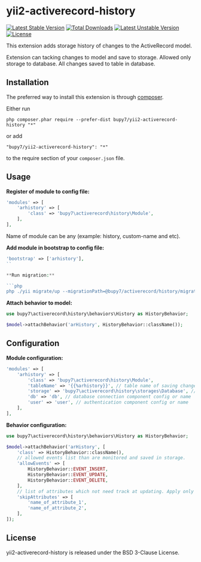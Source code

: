 yii2-activerecord-history
=========================

[![Latest Stable Version](https://poser.pugx.org/bupy7/yii2-activerecord-history/v/stable)](https://packagist.org/packages/bupy7/yii2-activerecord-history)
[![Total Downloads](https://poser.pugx.org/bupy7/yii2-activerecord-history/downloads)](https://packagist.org/packages/bupy7/yii2-activerecord-history)
[![Latest Unstable Version](https://poser.pugx.org/bupy7/yii2-activerecord-history/v/unstable)](https://packagist.org/packages/bupy7/yii2-activerecord-history)
[![License](https://poser.pugx.org/bupy7/yii2-activerecord-history/license)](https://packagist.org/packages/bupy7/yii2-activerecord-history)

This extension adds storage history of changes to the ActiveRecord model.

Extension can tacking changes to model and save to storage.
Allowed only storage to database. All changes saved to table in database.

Installation
------------

The preferred way to install this extension is through [composer](http://getcomposer.org/download/).

Either run

```
php composer.phar require --prefer-dist bupy7/yii2-activerecord-history "*"
```

or add

```
"bupy7/yii2-activerecord-history": "*"
```

to the require section of your `composer.json` file.


Usage
-----

**Register of module to config file:**

```php
'modules' => [
    'arhistory' => [
        'class' => 'bupy7\activerecord\history\Module',
    ],
],
```

Name of module can be any (example: history, custom-name and etc).

**Add module in bootstrap to config file:**

```php
'bootstrap' => ['arhistory'],
``

**Run migration:**

```php
php ./yii migrate/up --migrationPath=@bupy7/activerecord/history/migrations
```

**Attach behavior to model:**

```php
use bupy7\activerecord\history\behaviors\History as HistoryBehavior;

$model->attachBehavior('arHistory', HistoryBehavior::className());
```

Configuration
-------------

**Module configuration:**

```php
'modules' => [
    'arhistory' => [
        'class' => 'bupy7\activerecord\history\Module',
        'tableName' => '{{%arhistory}}', // table name of saving changes of model
        'storage' => 'bupy7\activerecord\history\storages\Database', // class name of storage for saving history of active record model
        'db' => 'db', // database connection component config or name
        'user' => 'user', // authentication component config or name
    ],
],
```

**Behavior configuration:**

```php
use bupy7\activerecord\history\behaviors\History as HistoryBehavior;

$model->attachBehavior('arHistory', [
    'class' => HistoryBehavior::className(),
    // allowed events list than are monitored and saved in storage.
    'allowEvents' => [
        HistoryBehavior::EVENT_INSERT,
        HistoryBehavior::EVENT_UPDATE,
        HistoryBehavior::EVENT_DELETE,
    ],
    // list of attributes which not need track at updating. Apply only for `HistoryBehavior::EVENT_UPDATE`.
    'skipAttributes' => [
        'name_of_attribute_1',
        'name_of_attribute_2',
    ],
]);
```

License
-------

yii2-activerecord-history is released under the BSD 3-Clause License.